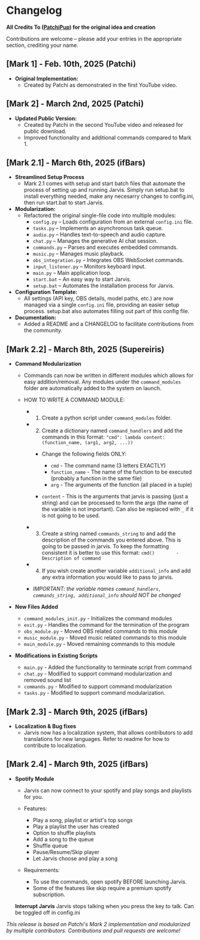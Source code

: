# Changelog

**All Credits To ([PatchiPup](https://www.youtube.com/@PatchiPup)) for the original idea and creation**

Contributions are welcome – please add your entries in the appropriate section, crediting your name.

## [Mark 1] - Feb. 10th, 2025 (Patchi)
- **Original Implementation:**  
  - Created by Patchi as demonstrated in the first YouTube video.  

## [Mark 2] - March 2nd, 2025 (Patchi)
- **Updated Public Version:**  
  - Created by Patchi in the second YouTube video and released for public download.
  - Improved functionality and additional commands compared to Mark 1.

## [Mark 2.1] - March 6th, 2025 (ifBars)
- **Streamlined Setup Process**
  - Mark 2.1 comes with setup and start batch files that automate the process of setting up and running Jarvis. Simply run setup.bat to install everything needed, make any necesarry changes to config.ini, then run start.bat to start Jarvis.
- **Modularization:**  
  - Refactored the original single-file code into multiple modules:
    - `config.py` – Loads configuration from an external `config.ini` file.
    - `tasks.py` – Implements an asynchronous task queue.
    - `audio.py` – Handles text-to-speech and audio capture.
    - `chat.py` – Manages the generative AI chat session.
    - `commands.py` – Parses and executes embedded commands.
    - `music.py` – Manages music playback.
    - `obs_integration.py` – Integrates OBS WebSocket commands.
    - `input_listener.py` – Monitors keyboard input.
    - `main.py` – Main application loop.
    - `start.bat` – An easy way to start Jarvis.
    - `setup.bat` – Automates the installation process for Jarvis.
- **Configuration Template:**  
  - All settings (API key, OBS details, model paths, etc.) are now managed via a single `config.ini` file, providing an easier setup process. setup.bat also automates filling out part of this config file.
- **Documentation:**  
  - Added a README and a CHANGELOG to facilitate contributions from the community.

## [Mark 2.2] - March 8th, 2025 (Supereiris)
- **Command Modularization**
  - Commands can now be written in different modules which allows for easy addition/removal. Any modules under the `command_modules` folder are automatically added to the system on launch.

  - HOW TO WRITE A COMMAND MODULE:
    - 1. Create a python script under `command_modules` folder.

    - 2. Create a dictionary named `command_handlers` and add the commands in this format: `"cmd": lambda content: (function_name, (arg1, arg2, ...))`
      - Change the following fields ONLY:
        - `cmd` - The command name (3 letters EXACTLY)
        - `function_name` - The name of the function to be executed (probably a function in the same file)
        - `arg` - The arguments of the function (all placed in a tuple)

      - `content` - This is the arguments that jarvis is passing (just a string) and can be processed to form the args (the name of the variable is not important). Can also be replaced with `_` if it is not  going to be used.

    - 3. Create a string named `commands_string` to and add the description of the commands you entered above. This is going to be passed in jarvis. To keep the formatting consistent it is better to use this format: `cmd()        - Description of command`

    - 4. If you wish create another variable `additional_info` and add any extra information you would like to pass to jarvis.

    - *IMPORTANT: the variable names `command_handlers, commands_string, additional_info` should NOT be changed*

- **New Files Added**
  - `command_modules_init.py` - Initializes the command modules
  - `exit.py` - Handles the command for the termination of the program
  - `obs_module.py` - Moved OBS related commands to this module
  - `music_module.py` - Moved music related commands to this module
  - `main_module.py` - Moved remaining commands to this module

- **Modifications in Existing Scripts**
  - `main.py` - Added the functionality to terminate script from command
  - `chat.py` - Modified to support command modularization and removed sound list
  - `commands.py` - Modified to support command modularization
  - `tasks.py` - Modified to support command modularization.
  
## [Mark 2.3] - March 9th, 2025 (ifBars)
- **Localization & Bug fixes**
  - Jarvis now has a localization system, that allows contributors to add translations for new languages. Refer to readme for how to contribute to localization.

## [Mark 2.4] - March 9th, 2025 (ifBars)
- **Spotify Module**
  - Jarvis can now connect to your spotify and play songs and playlists for you.
  
  - Features:
    - Play a song, playlist or artist's top songs
    - Play a playlist the user has created
    - Option to shuffle playlists
    - Add a song to the queue
    - Shuffle queue
    - Pause/Resume/Skip player
    - Let Jarvis choose and play a song
  
  - Requirements:
    - To use the commands, open spotify BEFORE launching Jarvis.
    - Some of the features like skip require a premium spotify subscription.     
  
  **Interrupt Jarvis**
  Jarvis stops talking when you press the key to talk. Can be toggled off in config.ini

*This release is based on Patchi's Mark 2 implementation and modularized by multiple contributors. Contributions and pull requests are welcome!*
